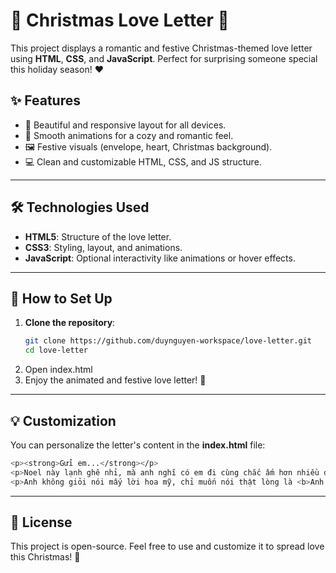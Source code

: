 # 💌 **Christmas Love Letter** 🎄

This project displays a romantic and festive Christmas-themed love letter using **HTML**, **CSS**, and **JavaScript**. Perfect for surprising someone special this holiday season! ❤️

## ✨ **Features**
- 💖 Beautiful and responsive layout for all devices.  
- 🎨 Smooth animations for a cozy and romantic feel.  
- 🖼 Festive visuals (envelope, heart, Christmas background).  
- 💻 Clean and customizable HTML, CSS, and JS structure.  

---

## 🛠 **Technologies Used**
- **HTML5**: Structure of the love letter.  
- **CSS3**: Styling, layout, and animations.  
- **JavaScript**: Optional interactivity like animations or hover effects.  

---

## 🚀 **How to Set Up**

1. **Clone the repository**:
   ```bash
   git clone https://github.com/duynguyen-workspace/love-letter.git
   cd love-letter
   ```
2. Open index.html
3. Enjoy the animated and festive love letter! 💖

---

## 💡 **Customization**

You can personalize the letter's content in the **index.html** file:
  ```bash
  <p><strong>Gửi em...</strong></p>
  <p>Noel này lạnh ghê nhỉ, mà anh nghĩ có em đi cùng chắc ấm hơn nhiều đó!</p>
  <p>Anh không giỏi nói mấy lời hoa mỹ, chỉ muốn nói thật lòng là <b>Anh thích em!</b></p>
  ```
---

## 🎅 **License**

This project is open-source. Feel free to use and customize it to spread love this Christmas! 🎄
